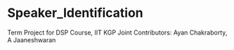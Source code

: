 # Speaker_Identification
Term Project for DSP Course, IIT KGP
Joint Contributors: Ayan Chakraborty, A Jaaneshwaran
